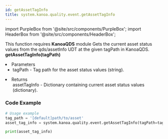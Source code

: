 ```yaml
---
id: getAssetTagInfo
title: system.kanoa.quality.event.getAssetTagInfo
---
```


import PurpleBox from '@site/src/components/PurpleBox';
import HeaderBox from '@site/src/components/HeaderBox';

<PurpleBox>This function requires <b>KanoaQDS</b> module</PurpleBox>
<HeaderBox header="Description">Gets the current asset status values from the qds/assetInfo UDT at the given tagPath in KanoaQDS.</HeaderBox>
<HeaderBox header="Syntax">
    <b>getAssetTagInfo(tagPath)</b>
    <li> Parameters <br />
        <ul>
            <li>tagPath - Tag path for the asset status values (string).</li>
        </ul>
    </li>
    <li> Returns <br />
        <ul>assetTagInfo - Dictionary containing current asset status values (dictionary).</ul>
    </li>
</HeaderBox>

### Code Example
```python
# Usage example
tag_path = '[default]path/to/asset'
asset_tag_info = system.kanoa.quality.event.getAssetTagInfo(tagPath=tag_path)

print(asset_tag_info)
